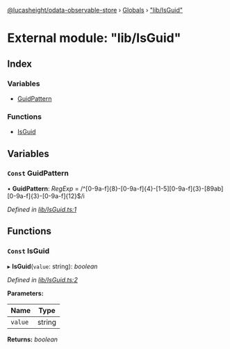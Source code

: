 [@lucasheight/odata-observable-store](../README.md) › [Globals](../globals.md) › ["lib/IsGuid"](_lib_isguid_.md)

# External module: "lib/IsGuid"

## Index

### Variables

* [GuidPattern](_lib_isguid_.md#const-guidpattern)

### Functions

* [IsGuid](_lib_isguid_.md#const-isguid)

## Variables

### `Const` GuidPattern

• **GuidPattern**: *RegExp* =  /^[0-9a-f]{8}-[0-9a-f]{4}-[1-5][0-9a-f]{3}-[89ab][0-9a-f]{3}-[0-9a-f]{12}$/i

*Defined in [lib/IsGuid.ts:1](https://github.com/lucasheight/odata-observable-store/blob/9dbc11ca/projects/odata-observable-store/src/lib/IsGuid.ts#L1)*

## Functions

### `Const` IsGuid

▸ **IsGuid**(`value`: string): *boolean*

*Defined in [lib/IsGuid.ts:2](https://github.com/lucasheight/odata-observable-store/blob/9dbc11ca/projects/odata-observable-store/src/lib/IsGuid.ts#L2)*

**Parameters:**

Name | Type |
------ | ------ |
`value` | string |

**Returns:** *boolean*

